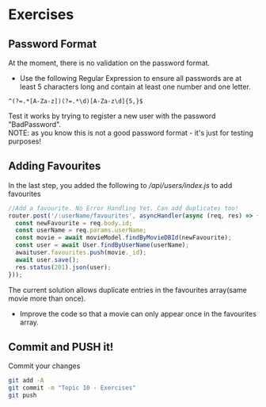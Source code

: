 # Exercises

## Password Format

At the moment, there is no validation on the password format. 

- Use the following Regular Expression to ensure all passwords are at least 5 characters long and contain at least one number and one letter.

~~~
^(?=.*[A-Za-z])(?=.*\d)[A-Za-z\d]{5,}$
~~~

Test it works by trying to register a new user with the password "BadPassword".  
NOTE: as you know this is not a good password format - it's just for testing purposes!

## Adding Favourites

In the last step, you added the following to */api/users/index.js* to add favourites

```javascript
//Add a favourite. No Error Handling Yet. Can add duplicates too!
router.post('/:userName/favourites', asyncHandler(async (req, res) => {
  const newFavourite = req.body.id;
  const userName = req.params.userName;
  const movie = await movieModel.findByMovieDBId(newFavourite);
  const user = await User.findByUserName(userName);
  awaituser.favourites.push(movie._id);
  await user.save(); 
  res.status(201).json(user); 
}));
```

The current solution allows duplicate entries in the favourites array(same movie more than once).  
- Improve the code so that a movie can only appear once in the favourites array. 





## Commit and PUSH it!

Commit your changes
~~~bash
git add -A
git commit -m "Topic 10 - Exercises"
git push
~~~
